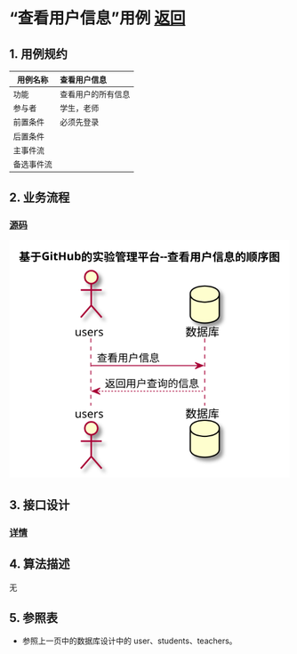 ﻿# “查看用户信息”用例 [返回](https://github.com/Wangfan212/is_analysis/blob/master/test6/README.md)
## 1. 用例规约

|用例名称|查看用户信息|
|-------|:-------------|
|功能|查看用户的所有信息|
|参与者|学生，老师|
|前置条件|必须先登录|
|后置条件| &nbsp;|
|主事件流| &nbsp;|
|备选事件流|&nbsp; |

## 2. 业务流程

### [源码](https://github.com/Wangfan212/is_analysis/blob/master/test6/sequence/inquiry_info.md)


![sequence](inquiry_info.svg)


## 3. 接口设计

### [详情](https://github.com/Wangfan212/is_analysis/blob/master/test6/api/api6.md)


## 4. 算法描述
无
    
## 5. 参照表


 + 参照上一页中的数据库设计中的 user、students、teachers。